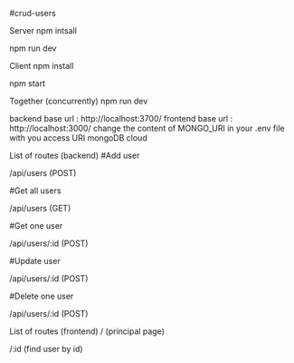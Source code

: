 #crud-users

Server npm intsall

npm run dev

Client npm install

npm start

Together (concurrently) npm run dev

backend base url : http://localhost:3700/ frontend base url : http://localhost:3000/ change the content of MONGO_URI in your .env file with you access URI mongoDB cloud

List of routes (backend) #Add user

/api/users (POST)

#Get all users

/api/users (GET)

#Get one user

/api/users/:id (POST)

#Update user

/api/users/:id (POST)

#Delete one user

/api/users/:id (POST)

List of routes (frontend) / (principal page)

/:id (find user by id)
